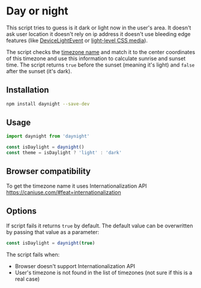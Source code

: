 # Day or night

This script tries to guess is it dark or light now in the user's area. It doesn't ask user location it doesn't rely on ip address it doesn't use bleeding edge features (like [DeviceLightEvent](https://developer.mozilla.org/en-US/docs/Web/API/DeviceLightEvent/Using_light_sensors) or [light-level CSS media](https://developer.mozilla.org/en-US/docs/Web/CSS/@media/light-level)).

The script checks the [timezone name](https://en.wikipedia.org/wiki/List_of_tz_database_time_zones) and match it to the center coordinates of this timezone and use this information to calculate sunrise and sunset time. The script returns `true` before the sunset (meaning it's light) and `false` after the sunset (it's dark).

## Installation

```sh
npm install daynight --save-dev
```

## Usage

```js
import daynight from 'daynight'

const isDaylight = daynight()
const theme = isDaylight ? 'light' : 'dark'
```

## Browser compatibility

To get the timezone name it uses Internationalization API https://caniuse.com/#feat=internationalization

## Options

If script fails it returns `true` by default. The default value can be overwritten by passing that value as a parameter:

```js
const isDaylight = daynight(true)
```

The script fails when:

- Browser doesn't support Internationalization API
- User's timezone is not found in the list of timezones (not sure if this is a real case)
